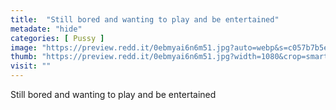 ```yaml
---
title:  "Still bored and wanting to play and be entertained"
metadate: "hide"
categories: [ Pussy ]
image: "https://preview.redd.it/0ebmyai6n6m51.jpg?auto=webp&s=c057b7b5eeb3eb87ee60dfb491df408b38737bd9"
thumb: "https://preview.redd.it/0ebmyai6n6m51.jpg?width=1080&crop=smart&auto=webp&s=4cf013d56247e9d38b89c78b02490bfd947943c8"
visit: ""
---
```

Still bored and wanting to play and be entertained
